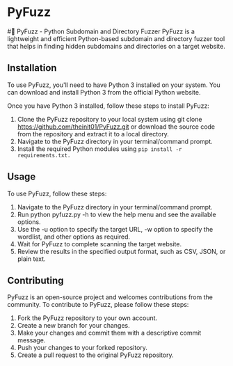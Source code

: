 # PyFuzz
#🐍 PyFuzz - Python Subdomain and Directory Fuzzer
PyFuzz is a lightweight and efficient Python-based subdomain and directory fuzzer tool that helps in finding hidden subdomains and directories on a target website.
## Installation
To use PyFuzz, you'll need to have Python 3 installed on your system. You can download and install Python 3 from the official Python website.

Once you have Python 3 installed, follow these steps to install PyFuzz:

1. Clone the PyFuzz repository to your local system using git clone https://github.com/theinit01/PyFuzz.git or download the source code from the repository and extract it to a local directory.
2. Navigate to the PyFuzz directory in your terminal/command prompt.
3. Install the required Python modules using ```pip install -r requirements.txt.```

## Usage
To use PyFuzz, follow these steps:
1. Navigate to the PyFuzz directory in your terminal/command prompt.
2. Run python pyfuzz.py -h to view the help menu and see the available options.
3. Use the -u option to specify the target URL, -w option to specify the wordlist, and other options as required.
4. Wait for PyFuzz to complete scanning the target website.
5. Review the results in the specified output format, such as CSV, JSON, or plain text.

## Contributing
PyFuzz is an open-source project and welcomes contributions from the community. To contribute to PyFuzz, please follow these steps:

1. Fork the PyFuzz repository to your own account.
2. Create a new branch for your changes.
3. Make your changes and commit them with a descriptive commit message.
4. Push your changes to your forked repository.
5. Create a pull request to the original PyFuzz repository.
